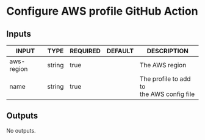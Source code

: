 # Configure AWS profile GitHub Action

## Inputs

<!-- AUTO-DOC-INPUT:START - Do not remove or modify this section -->

|   INPUT    |  TYPE  | REQUIRED | DEFAULT |                  DESCRIPTION                   |
|------------|--------|----------|---------|------------------------------------------------|
| aws-region | string |   true   |         |                 The AWS region                 |
|    name    | string |   true   |         | The profile to add to <br>the AWS config file  |

<!-- AUTO-DOC-INPUT:END -->

## Outputs

<!-- AUTO-DOC-OUTPUT:START - Do not remove or modify this section -->

No outputs.

<!-- AUTO-DOC-OUTPUT:END -->
